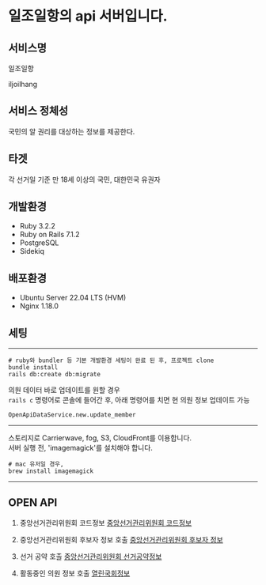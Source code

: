 # 일조일항의 api 서버입니다.

## 서비스명

일조일항

iljoilhang

## 서비스 정체성

국민의 알 권리를 대상하는 정보를 제공한다.

## 타겟

각 선거일 기준 만 18세 이상의 국민, 대한민국 유권자

## 개발환경

- Ruby 3.2.2
- Ruby on Rails 7.1.2
- PostgreSQL
- Sidekiq

## 배포환경

- Ubuntu Server 22.04 LTS (HVM)
- Nginx 1.18.0

## 세팅

---

```shell
# ruby와 bundler 등 기본 개발환경 세팅이 완료 된 후, 프로젝트 clone
bundle install
rails db:create db:migrate
```

의원 데이터 바로 업데이트를 원할 경우  
`rails c` 명령어로 콘솔에 들어간 후, 아래 명령어를 치면 현 의원 정보 업데이트 가능

```shell
OpenApiDataService.new.update_member
```

---

스토리지로 Carrierwave, fog, S3, CloudFront를 이용합니다.  
서버 실행 전, 'imagemagick'를 설치해야 합니다.

```shell
# mac 유저일 경우,
brew install imagemagick
```

---

## OPEN API

1. 중앙선거관리위원회 코드정보
   [중앙선거관리위원회 코드정보](https://www.data.go.kr/data/15000897/openapi.do)

2. 중앙선거관리위원회 후보자 정보 호출
   [중앙선거관리위원회 후보자 정보](https://www.data.go.kr/tcs/dss/selectApiDataDetailView.do?publicDataPk=15000908)

3. 선거 공약 호출
   [중앙선거관리위원회 선거공약정보](https://www.data.go.kr/data/15040587/openapi.do#tab_layer_detail_function)

4. 활동중인 의원 정보 호출
   [열린국회정보](https://open.assembly.go.kr/portal/data/service/selectAPIServicePage.do/OWSSC6001134T516707#none)
